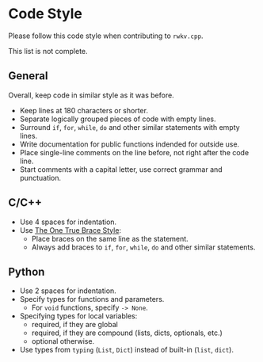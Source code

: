 # Code Style

Please follow this code style when contributing to `rwkv.cpp`.

This list is not complete.

## General

Overall, keep code in similar style as it was before.

- Keep lines at 180 characters or shorter.
- Separate logically grouped pieces of code with empty lines.
- Surround `if`, `for`, `while`, `do` and other similar statements with empty lines.
- Write documentation for public functions indended for outside use.
- Place single-line comments on the line before, not right after the code line.
- Start comments with a capital letter, use correct grammar and punctuation.

## C/C++

- Use 4 spaces for indentation.
- Use [The One True Brace Style](https://en.wikipedia.org/wiki/Indentation_style#Variant:_1TBS_(OTBS)):
  - Place braces on the same line as the statement.
  - Always add braces to `if`, `for`, `while`, `do` and other similar statements.

## Python

- Use 2 spaces for indentation.
- Specify types for functions and parameters.
  - For `void` functions, specify `-> None`.
- Specifying types for local variables:
  - required, if they are global
  - required, if they are compound (lists, dicts, optionals, etc.)
  - optional otherwise.
- Use types from `typing` (`List`, `Dict`) instead of built-in (`list`, `dict`).
